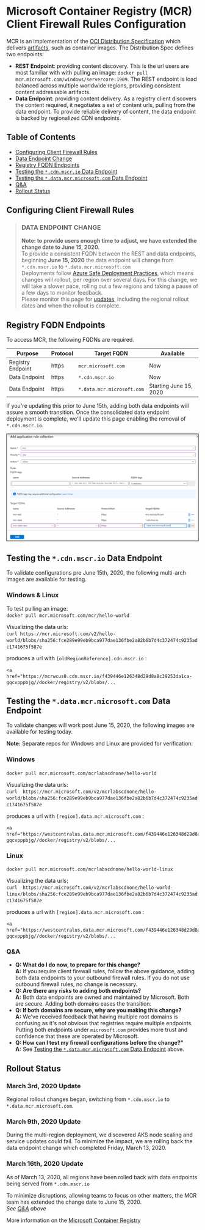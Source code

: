# Microsoft Container Registry (MCR) Client Firewall Rules Configuration

MCR is an implementation of the [OCI Distribution Specification][oci-spec] which delivers [artifacts][oci-artifacts], such as container images. The Distribution Spec defines two endpoints:

- **REST Endpoint**: providing content discovery. This is the url users are most familiar with with pulling an image: `docker pull mcr.microsoft.com/windows/servercore:1909`. The REST endpoint is load balanced across multiple worldwide regions, providing consistent content addressable artifacts.
- **Data Endpoint**: providing content delivery. As a registry client discovers the content required, it negotiates a set of content urls, pulling from the data endpoint. To provide reliable delivery of content, the data endpoint is backed by regionalized CDN endpoints.

## Table of Contents

- [Configuring Client Firewall Rules](#configuring-client-firewall-rules)
- [Data Endpoint Change](#data-endpoint-change)
- [Registry FQDN Endpoints](#registry-fqdn-endpoints)
- [Testing the `*.cdn.mscr.io` Data Endpoint](#testing-the-cdnmscrio-data-endpoint)
- [Testing the `*.data.mcr.microsoft.com` Data Endpoint](#testing-the-datamcrmicrosoftcom-data-endpoint)
- [Q&A](#qa)
- [Rollout Status](#rollout-status)

## Configuring Client Firewall Rules

> ### **DATA ENDPOINT CHANGE**
> **Note: to provide users enough time to adjust, we have extended the change date to June 15, 2020.**  
> To provide a consistent FQDN between the REST and data endpoints, beginning **June 15, 2020** the data endpoint will change from `*.cdn.mscr.io` to `*.data.mcr.microsoft.com`  
Deployments follow [Azure Safe Deployment Practices][azure-safe-deployment], which means changes will rollout, per region over several days. For this change, we will take a slower pace, rolling out a few regions and taking a pause of a few days to monitor feedback.  
Please monitor this page for [updates](#rollout-status), including the regional rollout dates and when the rollout is complete. 


## Registry FQDN Endpoints

To access MCR, the following FQDNs are required. 

| Purpose | Protocol | Target FQDN | Available |
| - | - | - | - |
| Registry Endpoint | https | `mcr.microsoft.com` | Now |
| Data Endpoint | https | `*.cdn.mscr.io` | Now |
| Data Endpoint | https | `*.data.mcr.microsoft.com` | Starting June  15, 2020 |

If you're updating this prior to June 15th, adding both data endpoints will assure a smooth transition. Once the consolidated data endpoint deployment is complete, we'll update this page enabling the removal of `*.cdn.mscr.io`.

![Azure Application Rule](./media/mcr-client-firewall-rules.png)

## Testing the `*.cdn.mscr.io` Data Endpoint

To validate configurations pre June 15th, 2020, the following multi-arch images are available for testing. 

### Windows & Linux
To test pulling an image:  
`docker pull mcr.microsoft.com/mcr/hello-world`

Visualizing the data urls:  
`curl https://mcr.microsoft.com/v2/hello-world/blobs/sha256:fce289e99eb9bca977dae136fbe2a82b6b7d4c372474c9235adc1741675f587e`

produces a url with `[oldRegionReference].cdn.mscr.io` :
```
<a href="https://mcrwcus0.cdn.mscr.io/f439446e126348d29d8a8c39253da1ca-gqcvpppbjg//docker/registry/v2/blobs/...
```

## Testing the `*.data.mcr.microsoft.com` Data Endpoint

To validate changes will work post June 15, 2020, the following images are available for testing today.

**Note:** Separate repos for Windows and Linux are provided for verification:

### Windows

`docker pull mcr.microsoft.com/mcrlabscdnone/hello-world`

Visualizing the data urls:  
`curl  https://mcr.microsoft.com/v2/mcrlabscdnone/hello-world/blobs/sha256:fce289e99eb9bca977dae136fbe2a82b6b7d4c372474c9235adc1741675f587e`

produces a url with `[region].data.mcr.microsoft.com` :
```
<a href="https://westcentralus.data.mcr.microsoft.com/f439446e126348d29d8a8c39253da1ca-gqcvpppbjg//docker/registry/v2/blobs/...
```

### Linux

`docker pull mcr.microsoft.com/mcrlabscdnone/hello-world-linux`

Visualizing the data urls:  
`curl  https://mcr.microsoft.com/v2/mcrlabscdnone/hello-world-linux/blobs/sha256:fce289e99eb9bca977dae136fbe2a82b6b7d4c372474c9235adc1741675f587e`

produces a url with `[region].data.mcr.microsoft.com` :
```
<a href="https://westcentralus.data.mcr.microsoft.com/f439446e126348d29d8a8c39253da1ca-gqcvpppbjg//docker/registry/v2/blobs/...
```

### Q&A
- **Q: What do I do now, to prepare for this change?**  
  **A:** If you require client firewall rules, follow the above guidance, adding both data endpoints to your outbound firewall rules. If you do not use outbound firewall rules, no change is necessary.
- **Q: Are there any risks to adding both endpoints?**  
  **A:** Both data endpoints are owned and maintained by Microsoft. Both are secure. Adding both domains eases the transition.
- **Q: If both domains are secure, why are you making this change?**  
  **A:** We've received feedback that having multiple root domains is confusing as it's not obvious that registries require multiple endpoints. Putting both endpoints under `microsoft.com` provides more trust and confidence that these are operated by Microsoft.
- **Q: How can I test my firewall configurations before the change?"**  
  **A:** See [Testing the `*.data.mcr.microsoft.com` Data Endpoint](#testing-the-datamcrmicrosoftcom-data-endpoint) above.

## Rollout Status
### March 3rd, 2020 Update
Regional rollout changes began, switching from `*.cdn.mscr.io` to `*.data.mcr.microsoft.com`.

### March 9th, 2020 Update
During the multi-region deployment, we discovered AKS node scaling and service updates could fail. To minimize the impact, we are rolling back the data endpoint change which completed Friday, March 13, 2020.

### March 16th, 2020 Update

As of March 13, 2020, all regions have been rolled back with data endpoints being served from `*.cdn.mscr.io`

To minimize disruptions, allowing teams to focus on other matters, the MCR team has extended the change date to June 15, 2020.  
*See [Q&A](#qa) above*

More information on the [Microsoft Container Registry][mcr]

[azure-safe-deployment]: https://azure.microsoft.com/blog/advancing-safe-deployment-practices/
[mcr]:                   https://aka.ms/mcr
[oci-spec]:              https://github.com/opencontainers/distribution-spec
[oci-artifacts]:         https://github.com/opencontainers/artifacts
